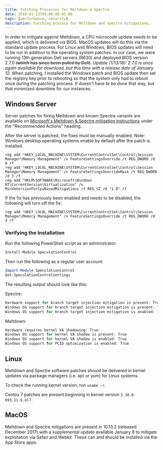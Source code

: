 ```yaml
---
title: Patching Processes for Meltdown & Spectre
date: 2018-01-13T09:00:00-05:00
tags: [performance, security]
description: Patching process for Meltdown and Spectre mitigations.
---
```


In order to mitigate against Meltdown, a CPU microcode update needs to be applied, which is delivered via BIOS.  MacOS updates will do this via the standard update process.  For Linux and Windows, BIOS updates will need to be run in addition to the operating system patches.  In our case, we were running 13th generation Dell servers (R630) and deployed BIOS version 2.7.0 ~~(which has since been pulled by Dell)~~. _Update (1/13/18): 2.7.0 is once again available for download, but this time with a release date of January 12._  When patching, I installed the Windows patch and BIOS update then set the registry key prior to rebooting so that the system only had to reboot once during the patching process.  It doesn't have to be done that way, but that minimized downtime for our instances.

## Windows Server ##

Server patches for fixing Meltdown and known Spectra variants are available on <a href="https://support.microsoft.com/en-us/help/4072698/windows-server-guidance-to-protect-against-the-speculative-execution" target="_blank" rel="nofollow">Microsoft's Meltdown & Spectre mitigation instructions</a> under the "Recommended Actions" heading.

After the server is patched, the fixes must be manually enabled.  Note: Windows desktop operating systems enable by default after the patch is installed.
```
reg add "HKEY_LOCAL_MACHINE\SYSTEM\CurrentControlSet\Control\Session Manager\Memory Management" /v FeatureSettingsOverride /t REG_DWORD /d 0 /f
reg add "HKEY_LOCAL_MACHINE\SYSTEM\CurrentControlSet\Control\Session Manager\Memory Management" /v FeatureSettingsOverrideMask /t REG_DWORD /d 3 /f
reg add "HKLM\SOFTWARE\Microsoft\Windows NT\CurrentVersion\Virtualization" /v MinVmVersionForCpuBasedMitigations /t REG_SZ /d "1.0" /f
```

If the fix has previously been enabled and needs to be disabled, the following will turn off the fix:
```
reg add "HKEY_LOCAL_MACHINE\SYSTEM\CurrentControlSet\Control\Session Manager\Memory Management" /v FeatureSettingsOverride /t REG_DWORD /d 3 /f
```

### Verifying the Installation ###

Run the following PowerShell script as an administrator:
```powershell
Install-Module SpeculationControl
```

Then run the following as a regular user account:
```powershell
Import-Module SpeculationControl
Get-SpeculationControlSettings
```

The resulting output should look like this:

Spectre:
```powershell
Hardware support for branch target injection mitigation is present: True
Windows OS support for branch target injection mitigation is present: True
Windows OS support for branch target injection mitigation is enabled: True
```

Meltdown:
```powershell
Hardware requires kernel VA shadowing: True
Windows OS support for kernel VA shadow is present: True
Windows OS support for kernel VA shadow is enabled: True
Windows OS support for PCID optimization is enabled: True
```

## Linux ##

Meltdown and Spectre software patches should be delivered in kernel updates via package managers (i.e. apt or yum) for Linux systems.

To check the running kernel version, run `uname -r`.

Centos 7 patches are present beginning in kernel version `3.10.0-693.11.6.el7`.

## MacOS ##

Meltdown and Spectre mitigations are present in 10.13.2 (released December 2017) with a supplemental update available January 8 to mitigate exploitation via Safari and Webkit.  These can and should be installed via the App Store apps.
